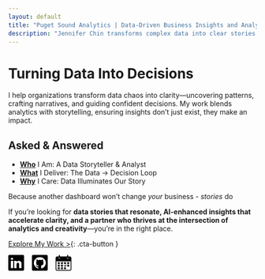 ```yaml
---
layout: default
title: "Puget Sound Analytics | Data-Driven Business Insights and Analytics"
description: "Jennifer Chin transforms complex data into clear stories that drive confident decisions. Data storytelling, visualization, and AI-enhanced analytics—delivered with clarity and creativity."
---
```


# Turning Data Into Decisions  

I help organizations transform data chaos into clarity—uncovering patterns, crafting narratives, and guiding confident decisions. My work blends analytics with storytelling, ensuring insights don’t just exist, they make an impact.  

## Asked & Answered 
- **[Who](/who/)** I Am: A Data Storyteller & Analyst
- **[What](/what/)** I Deliver: The Data → Decision Loop
- **[Why](/why/)** I Care: Data Illuminates Our Story  

Because another dashboard won’t change *your* business - *stories* do

If you’re looking for **data stories that resonate, AI-enhanced insights that accelerate clarity, and a partner who thrives at the intersection of analytics and creativity**—you’re in the right place.  

[Explore My Work >](/why/){: .cta-button }
<div style="display: flex; flex-wrap: wrap; gap: 0rem; align-items: center; margin-top: 0rem;">
 <div class="social-icons" style="display: flex; gap: 1rem;">
    <a href="https://linkedin.com/in/jennchin" target="_blank" aria-label="LinkedIn profile for Jennifer Chin">
      <img src="/assets/images/social/linkedin.png" alt="LinkedIn profile: Jenn Chin" style="height: 32px;" />
    </a>
    <a href="https://github.com/SheHasMoxie" target="_blank" aria-label="GitHub profile for Jenn Chin (SheHasMoxie)">
      <img src="/assets/images/social/github.png" alt="GitHub profile: Jenn Chin" style="height: 32px;" />
    </a>
    <a href="https://cal.com/jennchin" target="_blank" aria-label="Schedule a meeting with Jennifer Chin">
      <img src="/assets/images/social/calendar.png" alt="Schedule a chat with Jennifer Chin" style="height: 32px;" />
    </a>
  </div>
</div>

